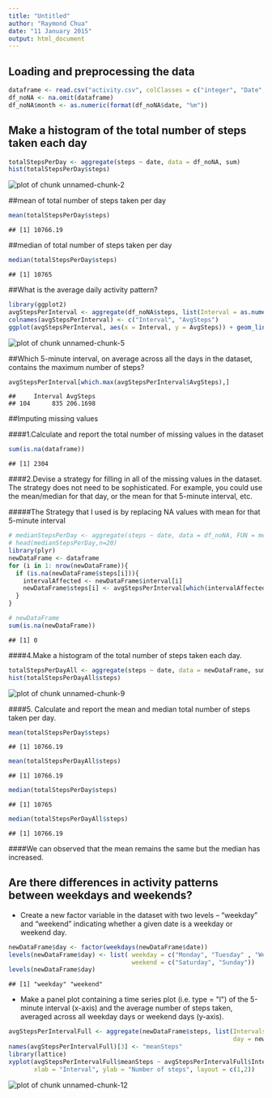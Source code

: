 ```yaml
---
title: "Untitled"
author: "Raymond Chua"
date: "11 January 2015"
output: html_document
---
```


## Loading and preprocessing the data

```r
dataframe <- read.csv("activity.csv", colClasses = c("integer", "Date", "factor"))
df_noNA <- na.omit(dataframe)
df_noNA$month <- as.numeric(format(df_noNA$date, "%m"))
```

## Make a histogram of the total number of steps taken each day


```r
totalStepsPerDay <- aggregate(steps ~ date, data = df_noNA, sum)
hist(totalStepsPerDay$steps)
```

![plot of chunk unnamed-chunk-2](figure/unnamed-chunk-2-1.png) 

##mean of total number of steps taken per day


```r
mean(totalStepsPerDay$steps)
```

```
## [1] 10766.19
```

##median of total number of steps taken per day


```r
median(totalStepsPerDay$steps)
```

```
## [1] 10765
```

##What is the average daily activity pattern?


```r
library(ggplot2)
avgStepsPerInterval <- aggregate(df_noNA$steps, list(Interval = as.numeric(as.character(df_noNA$interval))), FUN = mean)
colnames(avgStepsPerInterval) <- c("Interval", "AvgSteps")
ggplot(avgStepsPerInterval, aes(x = Interval, y = AvgSteps)) + geom_line(color = "deeppink4",width = 0.6) + labs(title = "Average number of steps taken, averaged across all days", x = "Intervals" , y = "Average steps taken across all days")
```

![plot of chunk unnamed-chunk-5](figure/unnamed-chunk-5-1.png) 

##Which 5-minute interval, on average across all the days in the dataset, contains the maximum number of steps?


```r
avgStepsPerInterval[which.max(avgStepsPerInterval$AvgSteps),]
```

```
##     Interval AvgSteps
## 104      835 206.1698
```

##Imputing missing values

####1.Calculate and report the total number of missing values in the dataset

```r
sum(is.na(dataframe))
```

```
## [1] 2304
```

####2.Devise a strategy for filling in all of the missing values in the dataset. The strategy does not need to be sophisticated. For example, you could use the mean/median for that day, or the mean for that 5-minute interval, etc.

#####The Strategy that I used is by replacing NA values with mean for that 5-minute interval

```r
# medianStepsPerDay <- aggregate(steps ~ date, data = df_noNA, FUN = mean)
# head(medianStepsPerDay,n=20)
library(plyr)
newDataFrame <- dataframe
for (i in 1: nrow(newDataFrame)){
  if (is.na(newDataFrame$steps[i])){
    intervalAffected <- newDataFrame$interval[i]
    newDataFrame$steps[i] <- avgStepsPerInterval[which(intervalAffected == avgStepsPerInterval$Interval),]$AvgSteps
  }
}

# newDataFrame
sum(is.na(newDataFrame))
```

```
## [1] 0
```

####4.Make a histogram of the total number of steps taken each day.


```r
totalStepsPerDayAll <- aggregate(steps ~ date, data = newDataFrame, sum)
hist(totalStepsPerDayAll$steps)
```

![plot of chunk unnamed-chunk-9](figure/unnamed-chunk-9-1.png) 

####5. Calculate and report the mean and median total number of steps taken per day.


```r
mean(totalStepsPerDay$steps)
```

```
## [1] 10766.19
```

```r
mean(totalStepsPerDayAll$steps)
```

```
## [1] 10766.19
```

```r
median(totalStepsPerDay$steps)
```

```
## [1] 10765
```

```r
median(totalStepsPerDayAll$steps)
```

```
## [1] 10766.19
```

####We can observed that the mean remains the same but the median has increased. 
## Are there differences in activity patterns between weekdays and weekends?
* Create a new factor variable in the dataset with two levels – “weekday” and “weekend” indicating whether a given date is a weekday or weekend day.


```r
newDataFrame$day <- factor(weekdays(newDataFrame$date))
levels(newDataFrame$day) <- list( weekday = c("Monday", "Tuesday" , "Wednesday", "Thursday", "Friday"),
                                  weekend = c("Saturday", "Sunday"))
levels(newDataFrame$day)
```

```
## [1] "weekday" "weekend"
```
* Make a panel plot containing a time series plot (i.e. type = "l") of the 5-minute interval (x-axis) and the average number of steps taken, averaged across all weekday days or weekend days (y-axis).

```r
avgStepsPerIntervalFull <- aggregate(newDataFrame$steps, list(Intervals = as.numeric(as.character(newDataFrame$interval)),
                                                              day = newDataFrame$day), FUN = "mean")
names(avgStepsPerIntervalFull)[3] <- "meanSteps"
library(lattice) 
xyplot(avgStepsPerIntervalFull$meanSteps ~ avgStepsPerIntervalFull$Intervals | avgStepsPerIntervalFull$day, type = "l",
       xlab = "Interval", ylab = "Number of steps", layout = c(1,2))
```

![plot of chunk unnamed-chunk-12](figure/unnamed-chunk-12-1.png) 















